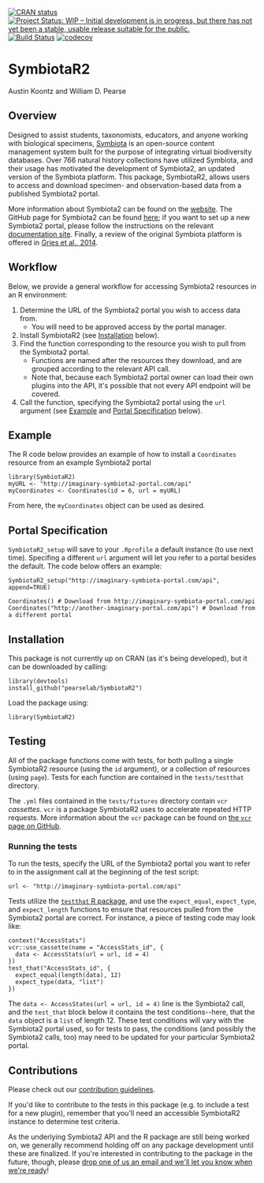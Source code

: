 <!-- badges: start -->
[![CRAN status](https://www.r-pkg.org/badges/version/SymbiotaR2)](https://cran.r-project.org/package=SymbiotaR2)
[![Project Status: WIP – Initial development is in progress, but there has not yet been a stable, usable release suitable for the public.](https://www.repostatus.org/badges/latest/wip.svg)](https://www.repostatus.org/#wip)
[![Build Status](https://api.travis-ci.org/pearselab/Symbiota2.svg)](https://travis-ci.org/pearselab/SymbiotaR2)
[![codecov](https://codecov.io/gh/pearselab/SymbiotaR2/branch/master/graph/badge.svg)](https://codecov.io/gh/pearselab/SymbiotaR2)
<!-- badges: end -->

# SymbiotaR2

Austin Koontz and William D. Pearse

## Overview

Designed to assist students, taxonomists, educators, and anyone
working with biological specimens, [Symbiota](https://symbiota.org/docs/)
is an open-source content management system built for the purpose of integrating 
virtual biodiversity databases. Over 766 natural history collections
have utilized Symbiota, and their usage has motivated the development
of Symbiota2, an updated version of the Symbiota platform. This package,
SymbiotaR2, allows users to access and download specimen- and 
observation-based data from a published Symbiota2 portal. 

More information about Symbiota2 can be found on the 
[website](https://symbiota.org/docs/symbiota2-project/). The GitHub page for 
Symbiota2 can be found [here](https://github.com/Symbiota2/Symbiota2);
if you want to set up a new Symbiota2 portal, please follow the instructions
on the relevant 
[documentation site](https://symbiota2.github.io/Symbiota2/setup/installation.html).
Finally, a review of the original Symbiota platform is offered in 
[Gries et al., 2014](https://bdj.pensoft.net/articles.php?id=1114).

## Workflow 

Below, we provide a general workflow for accessing Symbiota2 resources in
an R environment:

1. Determine the URL of the Symbiota2 portal you wish to access data from.
    - You will need to be approved access by the portal manager.
2. Install SymbiotaR2 (see [Installation](#inst) below).
3. Find the function corresponding to the resource you wish to pull from the 
Symbiota2 portal. 
    - Functions are named after the resources they download, 
  and are grouped according to the relevant API call.
    - Note that, because each Symbiota2 portal owner can load their 
  own plugins into the API, it's possible that not every API endpoint 
  will be covered.
4. Call the function, specifying the Symbiota2 portal using the `url` 
argument (see [Example](#ex) and [Portal Specification](#portspec) below).

## <a name="ex"></a>Example

The R code below provides an example of how to install a `Coordinates` 
resource from an example Symbiota2 portal

```{R}
library(SymbiotaR2)
myURL <- "http://imaginary-symbiota2-portal.com/api"
myCoordinates <- Coordinates(id = 6, url = myURL)
```

From here, the `myCoordinates` object can be used as desired.

## <a name="portspec"></a>Portal Specification

`SymbiotaR2_setup` will save to your `.Rprofile` a default instance 
(to use next time). Specifing a different `url` argument will let you
refer to a portal besides the default. The code below offers an example:

```{R}
SymbiotaR2_setup("http://imaginary-symbiota-portal.com/api", append=TRUE)

Coordinates() # Download from http://imaginary-symbiota-portal.com/api
Coordinates("http://another-imaginary-portal.com/api") # Download from a different portal
```

## <a name="inst"></a>Installation

This package is not currently up on CRAN (as it's being developed), 
but it can be downloaded by calling:

```{R}
library(devtools)
install_github("pearselab/SymbiotaR2")
```

Load the package using:

```{R}
library(SymbiotaR2)
```

## Testing

All of the package functions come with tests, for both pulling
a single SymbiotaR2 resource (using the `id` argument), or
a collection of resources (using `page`). Tests for each function 
are contained in the `tests/testthat` directory.

The `.yml` files contained in the `tests/fixtures` directory contain
`vcr` <em>cassettes</em>. `vcr` is a package SymbiotaR2 uses to accelerate
repeated HTTP requests. More information about the `vcr` package can be 
found on [the `vcr` page on GitHub](https://github.com/ropensci/vcr).

### Running the tests

To run the tests, specify the URL of the Symbiota2 portal you want to 
refer to in the assignment call at the beginning of the test script:

```{R}
url <- "http://imaginary-symbiota-portal.com/api"
```

Tests utilize the [`testthat` R package](https://github.com/r-lib/testthat),
and use the `expect_equal`, `expect_type`, and `expect_length` functions
to ensure that resources pulled from the Symbiota2 portal are correct. For
instance, a piece of testing code may look like:

```{R}
context("AccessStats")
vcr::use_cassette(name = "AccessStats_id", {
  data <- AccessStats(url = url, id = 4)
})
test_that("AccessStats_id", {
  expect_equal(length(data), 12)
  expect_type(data, "list")
})
```

The `data <- AccessStates(url = url, id = 4)` line is the Symbiota2 call, and the
`test_that` block below it contains the test conditions--here, that the `data`
object is a `list` of length 12. These test conditions will vary with the 
Symbiota2 portal used, so for tests to pass, the conditions
(and possibly the Symbiota2 calls, too) may need to be updated
for your particular Symbiota2 portal. 

## Contributions

Please check out our [contribution guidelines](https://github.com/pearselab/SymbiotaR2/blob/master/.github/CONTRIBUTING.md).

If you'd like to contribute to the tests in this package (e.g.
to include a test for a new plugin), remember that you'll need an
accessible SymbiotaR2 instance to determine test criteria.

As the underlying Symbiota2 API and the R package are still 
being worked on, we generally recommend holding off
on any package development until these are finalized.
If you're interested in contributing to the
package in the future, though, please [drop one of us an email and
we'll let you know when we're ready](http://pearselab.com/team.html)!
